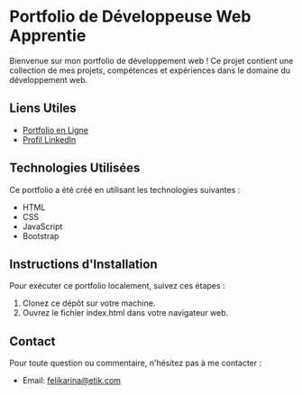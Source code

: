 # Portfolio de Développeuse Web Apprentie

Bienvenue sur mon portfolio de développement web ! Ce projet contient une collection de mes projets, compétences et expériences dans le domaine du développement web.

## Liens Utiles

- [Portfolio en Ligne](https://felikarina.github.io/)
- [Profil LinkedIn](www.linkedin.com/in/karina-félicité-9935022a6)

## Technologies Utilisées

Ce portfolio a été créé en utilisant les technologies suivantes :
- HTML
- CSS
- JavaScript
- Bootstrap

## Instructions d'Installation

Pour exécuter ce portfolio localement, suivez ces étapes :
1. Clonez ce dépôt sur votre machine.
2. Ouvrez le fichier index.html dans votre navigateur web.

## Contact

Pour toute question ou commentaire, n'hésitez pas à me contacter :
- Email: felikarina@etik.com
